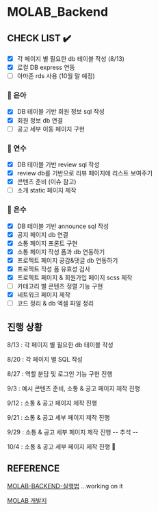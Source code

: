 # MOLAB_Backend

## CHECK LIST :heavy_check_mark:

- [x] 각 페이지 별 필요한 db 테이블 작성 (8/13)
- [x] 로컬 DB express 연동
- [ ] 아마존 rds 사용 (10월 말 예정)

### :eyes: 은아
- [x] DB 테이블 기반 회원 정보 sql 작성
- [x] 회원 정보 db 연결
- [ ] 공고 세부 이동 페이지 구현

### :eyes: 연수
- [x] DB 테이블 기반 review sql 작성
- [x] review db를 기반으로 리뷰 페이지에 리스트 보여주기
- [x] 콘텐츠 준비 (이슈 참고)
- [ ] 소개 static 페이지 제작

### :eyes: 은수
- [x] DB 테이블 기반 announce sql 작성
- [x] 공지 페이지 db 연결
- [X] 소통 페이지 프론트 구현
- [X] 소통 페이지 작성 폼과 db 연동하기
- [X] 프로젝트 페이지 공감&댓글 db 연동하기
- [X] 프로젝트 작성 폼 유효성 검사
- [x] 프로젝트 페이지 & 회원가입 페이지 scss 제작
- [ ] 카테고리 별 콘텐츠 정렬 기능 구현
- [x] 네트워크 페이지 제작
- [ ] 코드 정리 & db 엑셀 파일 정리

## 진행 상황

8/13 : 각 페이지 별 필요한 db 테이블 작성 

8/20 : 각 페이지 별 SQL 작성 

8/27 : 역할 분담 및 로그인 기능 구현 진행

9/3 : 예시 콘텐츠 준비, 소통 & 공고 페이지 제작 진행

9/12 : 소통 & 공고 페이지 제작 진행 

9/21 : 소통 & 공고 세부 페이지 제작 진행 

9/29 : 소통 & 공고 세부 페이지 제작 진행 -- 추석 --

10/4 : 소통 & 공고 세부 페이지 제작 진행 :running:

## REFERENCE

[MOLAB-BACKEND-실행법]() ...working on it

[MOLAB 개발지](https://github.com/MoLab-SCT/MOLAB_Backend/wiki/MOLAB-%EA%B0%9C%EB%B0%9C%EC%A7%80)
